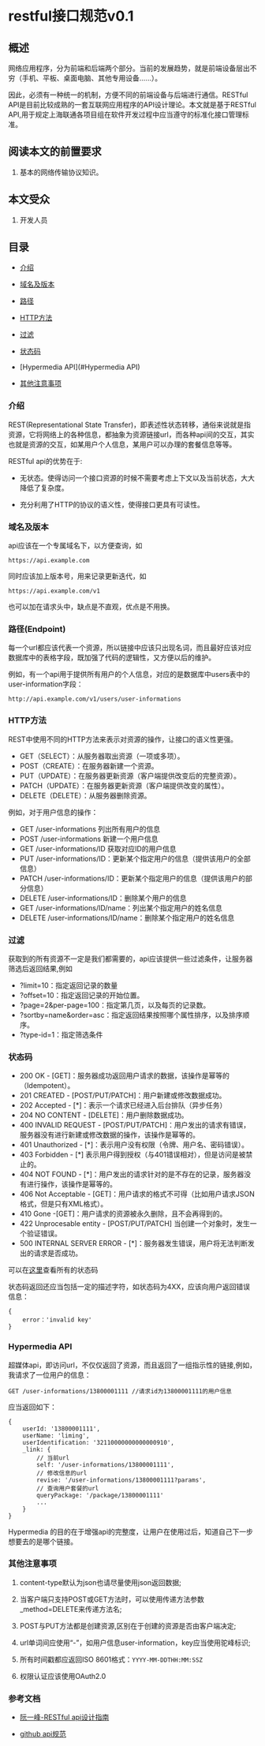 # restful接口规范v0.1

## 概述

网络应用程序，分为前端和后端两个部分。当前的发展趋势，就是前端设备层出不穷（手机、平板、桌面电脑、其他专用设备......）。

因此，必须有一种统一的机制，方便不同的前端设备与后端进行通信。RESTful API是目前比较成熟的一套互联网应用程序的API设计理论。本文就是基于RESTful API,用于规定上海联通各项目组在软件开发过程中应当遵守的标准化接口管理标准。


## 阅读本文的前置要求

1. 基本的网络传输协议知识。

## 本文受众

1. 开发人员

## 目录

- [介绍](#介绍)

- [域名及版本](域名及版本)

- [路径](#路径)

- [HTTP方法](HTTP方法)

- [过滤](#过滤)

- [状态码](#状态码)

- [Hypermedia API](#Hypermedia API)

- [其他注意事项](#其他注意事项)


### 介绍

REST(Representational State Transfer)，即表述性状态转移，通俗来说就是指资源，它将网络上的各种信息，都抽象为资源链接url，而各种api间的交互，其实也就是资源的交互，如某用户个人信息，某用户可以办理的套餐信息等等。

RESTful api的优势在于:

- 无状态。使得访问一个接口资源的时候不需要考虑上下文以及当前状态，大大降低了复杂度。

- 充分利用了HTTP的协议的语义性，使得接口更具有可读性。


### 域名及版本

api应该在一个专属域名下，以方便查询，如

    https://api.example.com

同时应该加上版本号，用来记录更新迭代，如

    https://api.example.com/v1

也可以加在请求头中，缺点是不直观，优点是不用换。

### 路径(Endpoint)

每一个url都应该代表一个资源，所以链接中应该只出现名词，而且最好应该对应数据库中的表格字段，既加强了代码的逻辑性，又方便以后的维护。

例如，有一个api用于提供所有用户的个人信息，对应的是数据库中users表中的user-information字段：

    http://api.example.com/v1/users/user-informations

### HTTP方法

REST中使用不同的HTTP方法来表示对资源的操作，让接口的语义性更强。

- GET（SELECT）：从服务器取出资源（一项或多项）。
- POST（CREATE）：在服务器新建一个资源。
- PUT（UPDATE）：在服务器更新资源（客户端提供改变后的完整资源）。
- PATCH（UPDATE）：在服务器更新资源（客户端提供改变的属性）。
- DELETE（DELETE）：从服务器删除资源。

例如，对于用户信息的操作：

- GET /user-informations 列出所有用户的信息
- POST /user-informations 新建一个用户信息
- GET /user-informations/ID 获取对应ID的用户信息
- PUT /user-informations/ID：更新某个指定用户的信息（提供该用户的全部信息）
- PATCH /user-informations/ID：更新某个指定用户的信息（提供该用户的部分信息）
- DELETE /user-informations/ID：删除某个用户的信息
- GET /user-informations/ID/name：列出某个指定用户的姓名信息
- DELETE /user-informations/ID/name：删除某个指定用户的姓名信息



### 过滤

获取到的所有资源不一定是我们都需要的，api应该提供一些过滤条件，让服务器筛选后返回结果,例如

- ?limit=10：指定返回记录的数量
- ?offset=10：指定返回记录的开始位置。
- ?page=2&per-page=100：指定第几页，以及每页的记录数。
- ?sortby=name&order=asc：指定返回结果按照哪个属性排序，以及排序顺序。
- ?type-id=1：指定筛选条件

### 状态码

- 200 OK - [GET]：服务器成功返回用户请求的数据，该操作是幂等的（Idempotent）。
- 201 CREATED - [POST/PUT/PATCH]：用户新建或修改数据成功。
- 202 Accepted - [*]：表示一个请求已经进入后台排队（异步任务）
- 204 NO CONTENT - [DELETE]：用户删除数据成功。
- 400 INVALID REQUEST - [POST/PUT/PATCH]：用户发出的请求有错误，服务器没有进行新建或修改数据的操作，该操作是幂等的。
- 401 Unauthorized - [*]：表示用户没有权限（令牌、用户名、密码错误）。
- 403 Forbidden - [*] 表示用户得到授权（与401错误相对），但是访问是被禁止的。
- 404 NOT FOUND - [*]：用户发出的请求针对的是不存在的记录，服务器没有进行操作，该操作是幂等的。
- 406 Not Acceptable - [GET]：用户请求的格式不可得（比如用户请求JSON格式，但是只有XML格式）。
- 410 Gone -[GET]：用户请求的资源被永久删除，且不会再得到的。
- 422 Unprocesable entity - [POST/PUT/PATCH] 当创建一个对象时，发生一个验证错误。
- 500 INTERNAL SERVER ERROR - [*]：服务器发生错误，用户将无法判断发出的请求是否成功。

可以在[这里](https://www.w3.org/Protocols/rfc2616/rfc2616-sec10.html)查看所有的状态码

状态码返回还应当包括一定的描述字符，如状态码为4XX，应该向用户返回错误信息：

    {
        error：'invalid key'
    }


### Hypermedia API

超媒体api，即访问url，不仅仅返回了资源，而且返回了一组指示性的链接,例如，我请求了一位用户的信息：

    GET /user-informations/13800001111 //请求id为13800001111的用户信息

应当返回如下：

    {
        userId: '13800001111',
        userName: 'liming',
        userIdentification: '32110000000000000910',
        _link: {
            // 当前url
            self: '/user-informations/13800001111',
            // 修改信息的url
            revise: '/user-informations/13800001111?params',
            // 查询用户套餐的url
            queryPackage: '/package/13800001111'
            ...
        }
    }

Hypermedia 的目的在于增强api的完整度，让用户在使用过后，知道自己下一步想要去的是哪个链接。


### 其他注意事项

1. content-type默认为json也请尽量使用json返回数据;

2. 当客户端只支持POST或GET方法时，可以使用传递方法参数_method=DELETE来传递方法名;

3. POST与PUT方法都是创建资源,区别在于创建的资源是否由客户端决定;

4. url单词间应使用“-”，如用户信息user-information，key应当使用驼峰标识;

5. 所有时间戳都应返回ISO 8601格式：`YYYY-MM-DDTHH:MM:SSZ`

6. 权限认证应该使用OAuth2.0



### 参考文档

- [阮一峰-RESTful api设计指南](http://www.ruanyifeng.com/blog/2014/05/restful_api.html)

- [github api规范](https://developer.github.com/v3/)






